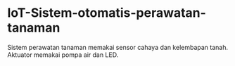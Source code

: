 # IoT-Sistem-otomatis-perawatan-tanaman
Sistem perawatan tanaman memakai sensor cahaya dan kelembapan tanah. Aktuator memakai pompa air dan LED. 
